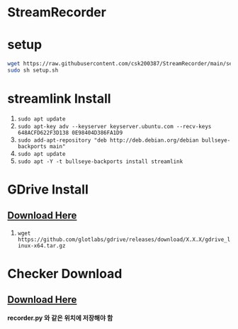 # StreamRecorder
# setup
```bash
wget https://raw.githubusercontent.com/csk200387/StreamRecorder/main/setup.sh
sudo sh setup.sh
```
# streamlink Install
1. `sudo apt update`
2. `sudo apt-key adv --keyserver keyserver.ubuntu.com --recv-keys 648ACFD622F3D138 0E98404D386FA1D9`
3. `sudo add-apt-repository "deb http://deb.debian.org/debian bullseye-backports main"`
4. `sudo apt update`
5. `sudo apt -Y -t bullseye-backports install streamlink`

# GDrive Install
## [Download Here](https://github.com/glotlabs/gdrive)

1. `wget https://github.com/glotlabs/gdrive/releases/download/X.X.X/gdrive_linux-x64.tar.gz`

# Checker Download
## [Download Here](https://github.com/nxwqwer/twitchchecker)
 **recorder.py 와 같은 위치에 저장해야 함**